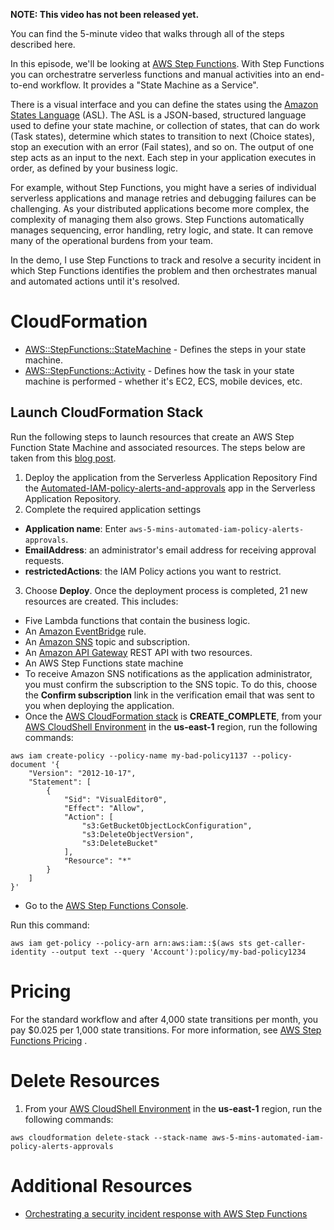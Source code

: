 **NOTE: This video has not been released yet.**

You can find the 5-minute video that walks through all of the steps described here. 

In this episode, we'll be looking at [AWS Step Functions](https://aws.amazon.com/step-functions/). With Step Functions you can orchestratre serverless functions and manual activities into an end-to-end workflow. It provides a "State Machine as a Service". 

There is a visual interface and you can define the states using the [Amazon States Language](https://docs.aws.amazon.com/step-functions/latest/dg/concepts-amazon-states-language.html) (ASL). The ASL is a JSON-based, structured language used to define your state machine, or collection of states, that can do work (Task states), determine which states to transition to next (Choice states), stop an execution with an error (Fail states), and so on. The output of one step acts as an input to the next. Each step in your application executes in order, as defined by your business logic.

For example, without Step Functions, you might have a series of individual serverless applications and manage retries and debugging failures can be challenging. As your distributed applications become more complex, the complexity of managing them also grows. Step Functions automatically manages sequencing, error handling, retry logic, and state. It can remove many of the operational burdens from your team.

In the demo, I use Step Functions to track and resolve a security incident in which Step Functions identifies the problem and then orchestrates manual and automated actions until it's resolved.

# CloudFormation
* [AWS::StepFunctions::StateMachine](https://docs.aws.amazon.com/AWSCloudFormation/latest/UserGuide/aws-resource-stepfunctions-statemachine.html) - Defines the steps in your state machine.
* [AWS::StepFunctions::Activity](https://docs.aws.amazon.com/AWSCloudFormation/latest/UserGuide/aws-resource-stepfunctions-activity.html) - Defines how the task in your state machine is performed - whether it's EC2, ECS, mobile devices, etc.

## Launch CloudFormation Stack

Run the following steps to launch resources that create an AWS Step Function State Machine and associated resources. The steps below are taken from this [blog post](https://aws.amazon.com/blogs/compute/orchestrating-a-security-incident-response-with-aws-step-functions/).

1. Deploy the application from the Serverless Application Repository
Find the [Automated-IAM-policy-alerts-and-approvals](https://console.aws.amazon.com/lambda/home?region=us-east-1#/create/app?applicationId=arn:aws:serverlessrepo:us-east-1:981723798357:applications/Automated-IAM-policy-alerts-and-approvals) app in the Serverless Application Repository.
2. Complete the required application settings
* **Application name**: Enter `aws-5-mins-automated-iam-policy-alerts-approvals`.
* **EmailAddress**: an administrator's email address for receiving approval requests.
* **restrictedActions**: the IAM Policy actions you want to restrict.
3. Choose **Deploy**.
Once the deployment process is completed, 21 new resources are created. This includes:

* Five Lambda functions that contain the business logic.
* An [Amazon EventBridge](https://aws.amazon.com/eventbridge/) rule.
* An [Amazon SNS](https://aws.amazon.com/sns/) topic and subscription.
* An [Amazon API Gateway](https://aws.amazon.com/api-gateway/) REST API with two resources.
* An AWS Step Functions state machine
* To receive Amazon SNS notifications as the application administrator, you must confirm the subscription to the SNS topic. To do this, choose the **Confirm subscription** link in the verification email that was sent to you when deploying the application.
* Once the [AWS CloudFormation stack](https://console.aws.amazon.com/cloudformation/home?region=us-east-1#/stacks/stackinfo?filteringStatus=active&filteringText=&viewNested=true&hideStacks=false&stackId=arn%3Aaws%3Acloudformation%3Aus-east-1%3A417764041678%3Astack%2Fserverlessrepo-aws-5-mins-automated-iam-policy-alerts-approval%2F2a483490-7b74-11eb-ae97-0e1b8dfea4f7) is **CREATE_COMPLETE**, from your [AWS CloudShell Environment](https://us-east-1.console.aws.amazon.com/cloudshell/home?region=us-east-1#) in the **us-east-1** region, run the following commands: 

```
aws iam create-policy --policy-name my-bad-policy1137 --policy-document '{
    "Version": "2012-10-17",
    "Statement": [
        {
            "Sid": "VisualEditor0",
            "Effect": "Allow",
            "Action": [
                "s3:GetBucketObjectLockConfiguration",
                "s3:DeleteObjectVersion",
                "s3:DeleteBucket"
            ],
            "Resource": "*"
        }
    ]
}'
```

* Go to the [AWS Step Functions Console](https://console.aws.amazon.com/states/home?region=us-east-1#/statemachines).

Run this command: 

```
aws iam get-policy --policy-arn arn:aws:iam::$(aws sts get-caller-identity --output text --query 'Account'):policy/my-bad-policy1234
```

# Pricing
For the standard workflow and after 4,000 state transitions per month, you pay $0.025 per 1,000 state transitions. For more information, see [AWS Step Functions Pricing](https://aws.amazon.com/step-functions/pricing/) . 

# Delete Resources

1. From your [AWS CloudShell Environment](https://us-east-1.console.aws.amazon.com/cloudshell/home?region=us-east-1#) in the **us-east-1** region, run the following commands: 

```
aws cloudformation delete-stack --stack-name aws-5-mins-automated-iam-policy-alerts-approvals
```

# Additional Resources

* [Orchestrating a security incident response with AWS Step Functions](https://aws.amazon.com/blogs/compute/orchestrating-a-security-incident-response-with-aws-step-functions/)